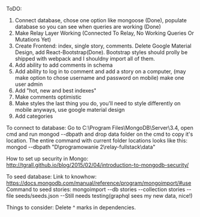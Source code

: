 ToDO:

1. Connect database, chose one option like mongoose (Done), populate database so you can see when queries are working (Done)
2. Make Relay Layer Working (Connected To Relay, No Working Queries Or Mutations Yet)
3. Create Frontend: index, single story, comments. Delete Google Material Design, add React-Bootstrap(Done). Bootstrap styles should prolly be shipped with webpack and I shouldny import all of them.
4. Add ability to add comments in schema
5. Add ability to log in to comment and add a story on a computer, (may make option to chose username and password on mobile) make one user admin
6. Add "hot, new and best indexes"
7. Make comments optimistic
8. Make styles the last thing you do, you'll need to style differently on mobile anyways, use google material design
9. Add categories

To connect to database:
Go to C:\Program Files\MongoDB\Server\3.4, open cmd and run mongod --dbpath and drop data folder on the cmd to copy it's location.
The entire command with current folder locations looks like this:
mongod --dbpath "D\programowanie 2\relay-fullstack\data"

How to set up security in Mongo:
http://tgrall.github.io/blog/2015/02/04/introduction-to-mongodb-security/

To seed database:
Link to knowhow: https://docs.mongodb.com/manual/reference/program/mongoimport/#use
Command to seed stories: mongoimport --db stories --collection stories --file seeds/seeds.json --Still needs testing(graphql sees my new data, nice!)

Things to consider: Delete ^ marks in dependencies.

